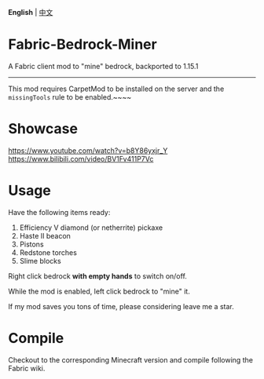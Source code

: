 **English** | [中文](https://github.com/LXYan2333/Fabric-Bedrock-Miner/blob/main/README_中文.md)

# Fabric-Bedrock-Miner
A Fabric client mod to "mine" bedrock, backported to 1.15.1

---

This mod requires CarpetMod to be installed on the server and the  `missingTools` rule to be enabled.~~~~

# Showcase
https://www.youtube.com/watch?v=b8Y86yxjr_Y  
https://www.bilibili.com/video/BV1Fv411P7Vc

# Usage
Have the following items ready:
1. Efficiency V diamond (or netherrite) pickaxe
2. Haste II beacon
3. Pistons
4. Redstone torches
5. Slime blocks

Right click bedrock **with empty hands** to switch on/off.

While the mod is enabled, left click bedrock to "mine" it.

If my mod saves you tons of time, please considering leave me a star.

# Compile
Checkout to the corresponding Minecraft version and compile following the Fabric wiki.

